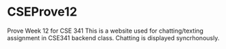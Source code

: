 # CSEProve12
Prove Week 12 for CSE 341
This is a website used for chatting/texting assignment in CSE341 backend class. Chatting is displayed syncrhonously.
